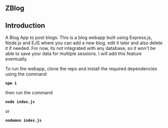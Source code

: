 ## **ZBlog**

## **Introduction**
A Blog App to post blogs.
This is a blog webapp built using Express.js, Node.js and EJS where you can add a new blog, edit it later and also delete it if needed. 
For now, its not integrated with any database, so it won't be able to save your data for multiple sessions. I will add this feature eventually.

To run the webapp, clone the repo and install the required dependencies using the command

**`npm i`**

then run the command

**`node index.js`**

or 

**`nodemon index.js`**